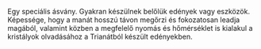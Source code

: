 Egy speciális ásvány. Gyakran készülnek belőlük edények vagy eszközök. Képessége, hogy a manát hosszú távon megőrzi és fokozatosan leadja magából, valamint közben a megfelelő nyomás és hőmérséklet is kialakul a kristályok olvadásához a Trianátból készült edényekben.